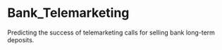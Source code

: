 # Bank_Telemarketing
Predicting the success of telemarketing calls for selling bank long-term deposits.
